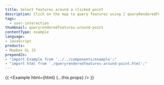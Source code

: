 ```yaml
---
title: Select features around a clicked point
description: Click on the map to query features using [`queryRenderedFeatures`](/mapbox-gl-js/api#map#queryrenderedfeatures).
tags:
  - user-interaction
thumbnail: queryrenderedfeatures-around-point
contentType: example
language:
- JavaScript
products:
- Mapbox GL JS
prependJs:
- "import Example from '../../components/example';"
- "import html from './queryrenderedfeatures-around-point.html';"
---
```


{{ <Example html={html} {...this.props} /> }}
